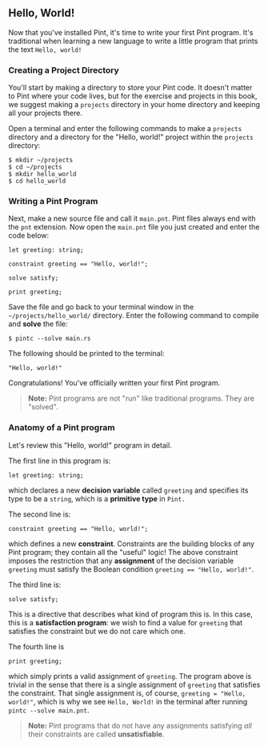 ## Hello, World!

Now that you've installed Pint, it's time to write your first Pint program. It's traditional when learning a new language to write a little program that prints the text `Hello, world!`

### Creating a Project Directory

You'll start by making a directory to store your Pint code. It doesn't matter to Pint where your code lives, but for the exercise and projects in this book, we suggest making a `projects` directory in your home directory and keeping all your projects there.

Open a terminal and enter the following commands to make a `projects` directory and a directory for the "Hello, world!" project within the `projects` directory:

```console
$ mkdir ~/projects
$ cd ~/projects
$ mkdir hello_world
$ cd hello_world
```

### Writing a Pint Program

Next, make a new source file and call it `main.pnt`. Pint files always end with the `pnt` extension. Now open the `main.pnt` file you just created and enter the code below:

```pint
let greeting: string;

constraint greeting == "Hello, world!";

solve satisfy;

print greeting;
```

Save the file and go back to your terminal window in the `~/projects/hello_world/` directory. Enter the following command to compile and **solve** the file:

```console
$ pintc --solve main.rs
```

The following should be printed to the terminal:

```console
"Hello, world!"
```

Congratulations! You've officially written your first Pint program.

> **Note:** Pint programs are not "run" like traditional programs. They are "solved".

### Anatomy of a Pint program

Let's review this "Hello, world!" program in detail.

The first line in this program is:

```pint
let greeting: string;
```

which declares a new **decision variable** called `greeting` and specifies its type to be a `string`, which is a **primitive type** in `Pint.`

The second line is:

```pint
constraint greeting == "Hello, world!";
```

which defines a new **constraint**. Constraints are the building blocks of any Pint program; they contain all the "useful" logic! The above constraint imposes the restriction that any **assignment** of the decision variable `greeting` must satisfy the Boolean condition `greeting == "Hello, world!"`.

The third line is:

```pint
solve satisfy;
```

This is a directive that describes what kind of program this is. In this case, this is a **satisfaction program**: we wish to find a value for `greeting` that satisfies the constraint but we do not care which one.

The fourth line is

```pint
print greeting;
```

which simply prints a valid assignment of `greeting`. The program above is trivial in the sense that there is a single assignment of `greeting` that satisfies the constraint. That single assignment is, of course, `greeting = "Hello, world!"`, which is why we see `Hello, World!` in the terminal after running `pintc --solve main.pnt`.

> **Note:** Pint programs that do not have any assignments satisfying _all_ their constraints are called **unsatisfiable**.
